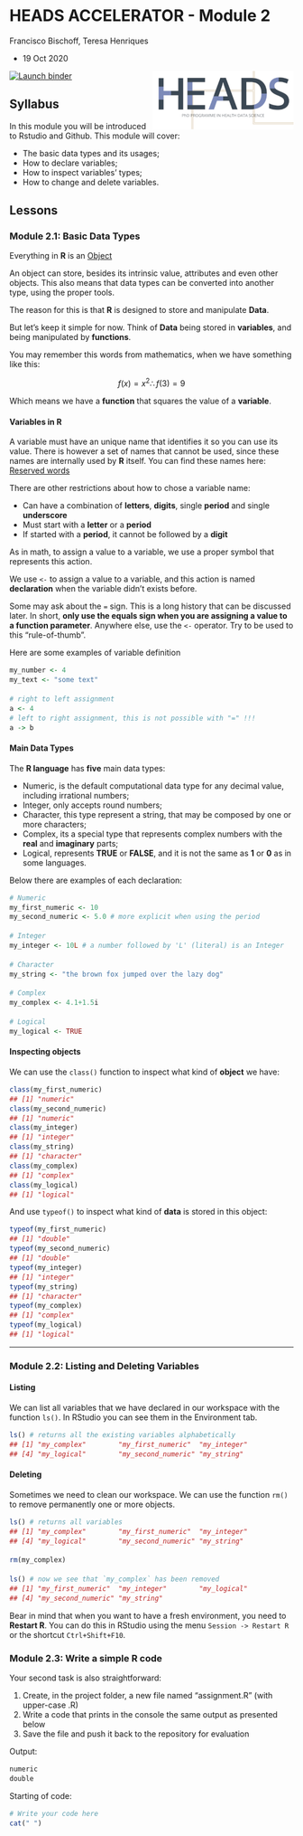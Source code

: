 HEADS ACCELERATOR - Module 2
================
Francisco Bischoff, Teresa Henriques
- 19 Oct 2020

<!-- README.md is generated from README.Rmd. Please edit that file -->

<img src=".assets/figures/logo.png" align="right" style="float:right;"/>

<!-- start badges -->

[![Launch
binder](https://mybinder.org/badge_logo.svg)](https://patient-cherry-7bc4.franzbischoff.workers.dev)

<!-- end badges -->

Syllabus
--------

In this module you will be introduced to Rstudio and Github. This module
will cover:

-   The basic data types and its usages;
-   How to declare variables;
-   How to inspect variables’ types;
-   How to change and delete variables.

Lessons
-------

### Module 2.1: Basic Data Types

Everything in **R** is an
[Object](https://cran.r-project.org/doc/manuals/r-release/R-lang.html#Objects)

An object can store, besides its intrinsic value, attributes and even
other objects. This also means that data types can be converted into
another type, using the proper tools.

The reason for this is that **R** is designed to store and manipulate
**Data**.

But let’s keep it simple for now. Think of **Data** being stored in
**variables**, and being manipulated by **functions**.

You may remember this words from mathematics, when we have something
like this:

<center>

*f*(*x*) = *x*<sup>2</sup>∴ *f*(3) = 9

</center>

Which means we have a **function** that squares the value of a
**variable**.

#### **Variables in R**

A variable must have an unique name that identifies it so you can use
its value. There is however a set of names that cannot be used, since
these names are internally used by **R** itself. You can find these
names here: [Reserved
words](https://stat.ethz.ch/R-manual/R-devel/library/base/html/Reserved.html)

There are other restrictions about how to chose a variable name:

-   Can have a combination of **letters**, **digits**, single **period**
    and single **underscore**
-   Must start with a **letter** or a **period**
-   If started with a **period**, it cannot be followed by a **digit**

As in math, to assign a value to a variable, we use a proper symbol that
represents this action.

We use `<-` to assign a value to a variable, and this action is named
**declaration** when the variable didn’t exists before.

Some may ask about the `=` sign. This is a long history that can be
discussed later. In short, **only use the equals sign when you are
assigning a value to a function parameter**. Anywhere else, use the `<-`
operator. Try to be used to this “rule-of-thumb”.

Here are some examples of variable definition

``` r
my_number <- 4
my_text <- "some text"

# right to left assignment
a <- 4
# left to right assignment, this is not possible with "=" !!!
a -> b
```

#### **Main Data Types**

The **R language** has **five** main data types:

-   Numeric, is the default computational data type for any decimal
    value, including irrational numbers;
-   Integer, only accepts round numbers;
-   Character, this type represent a string, that may be composed by one
    or more characters;
-   Complex, its a special type that represents complex numbers with the
    **real** and **imaginary** parts;
-   Logical, represents **TRUE** or **FALSE**, and it is not the same as
    **1** or **0** as in some languages.

Below there are examples of each declaration:

``` r
# Numeric
my_first_numeric <- 10
my_second_numeric <- 5.0 # more explicit when using the period

# Integer
my_integer <- 10L # a number followed by 'L' (literal) is an Integer

# Character
my_string <- "the brown fox jumped over the lazy dog"

# Complex
my_complex <- 4.1+1.5i

# Logical
my_logical <- TRUE
```

#### **Inspecting objects**

We can use the `class()` function to inspect what kind of **object** we
have:

``` r
class(my_first_numeric)
## [1] "numeric"
class(my_second_numeric)
## [1] "numeric"
class(my_integer)
## [1] "integer"
class(my_string)
## [1] "character"
class(my_complex)
## [1] "complex"
class(my_logical)
## [1] "logical"
```

And use `typeof()` to inspect what kind of **data** is stored in this
object:

``` r
typeof(my_first_numeric)
## [1] "double"
typeof(my_second_numeric)
## [1] "double"
typeof(my_integer)
## [1] "integer"
typeof(my_string)
## [1] "character"
typeof(my_complex)
## [1] "complex"
typeof(my_logical)
## [1] "logical"
```

------------------------------------------------------------------------

### Module 2.2: **Listing and Deleting Variables**

#### Listing

We can list all variables that we have declared in our workspace with
the function `ls()`. In RStudio you can see them in the Environment tab.

``` r
ls() # returns all the existing variables alphabetically
## [1] "my_complex"        "my_first_numeric"  "my_integer"       
## [4] "my_logical"        "my_second_numeric" "my_string"
```

#### Deleting

Sometimes we need to clean our workspace. We can use the function `rm()`
to remove permanently one or more objects.

``` r
ls() # returns all variables
## [1] "my_complex"        "my_first_numeric"  "my_integer"       
## [4] "my_logical"        "my_second_numeric" "my_string"

rm(my_complex)

ls() # now we see that `my_complex` has been removed
## [1] "my_first_numeric"  "my_integer"        "my_logical"       
## [4] "my_second_numeric" "my_string"
```

Bear in mind that when you want to have a fresh environment, you need to
**Restart R**. You can do this in RStudio using the menu
`Session -> Restart R` or the shortcut `Ctrl+Shift+F10`.

### Module 2.3: Write a simple R code

Your second task is also straightforward:

1.  Create, in the project folder, a new file named “assignment.R” (with
    upper-case .R)
2.  Write a code that prints in the console the same output as presented
    below
3.  Save the file and push it back to the repository for evaluation

Output:

``` r
numeric
double
```

Starting of code:

``` r
# Write your code here
cat(" ")
```
